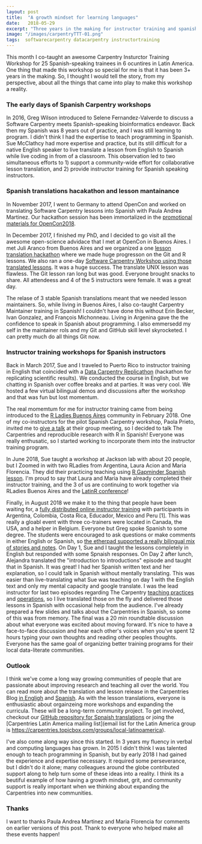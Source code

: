 ```yaml
---
layout: post
title:  "A growth mindset for learning languages"
date:   2018-05-29
excerpt: "Three years in the making for instructor training and spanish Carpentry workshops in latin America"
image: "/images/carpentryTTT-01.png"
tags:  softwarecarpentry datacarpentry instructortraining
---
```


This month I co-taught an awesome Carpentry Insturctor Training Workshop for 25 Spanish-speaking trainees in 6 ocuntires in Latin America. One thing that made this workshop so special for me is that it has been 3+ years in the making. So, I thought I would tell the story, from my perspective, about all the things that came into play to make this workshop a reality. 

### The early days of Spanish Carpentry workshops

In 2016, Greg Wilson introduced to Selene Fernandez-Valverde to discuss a Software Carpentry meets Spanish-speaking bioinformatics endeavor. Back then my Spanish was 8 years out of practice, and I was still learning to program.  I didn't think I had the expertise to teach programming in Spanish. Sue McClathcy had more expertise and practice, but its still difficult for a native English speaker to live translate a lesson from English to Spanish while live coding in from of a classroom. This observation led to two simultaneous efforts to 1) support a community-wide effort for collaborative lesson translation, and 2) provide instructor training for Spanish speaking instructors.  

### Spanish translations hacakathon and lesson mantainance 

In November 2017, I went to Germany to attend OpenCon and worked on translating Software Carpentry lessons into Spanish with Paula Andrea Martinez. Our hackathon session has been immortalized in the [promotional materials for OpenCon2018](https://twitter.com/open_con/status/1006509708436561921). 

In December 2017, I finished my PhD, and I decided to go visit all the awesome open-science advidace that I met at OpenCon in Buenos Aires. I met Juli Aranco from Buenos Aires and we organized a one [lesson translation hackathon](https://github.com/Carpentries-ES/R-hackaton-es/blob/master/README.md) where we made huge progresson on the Git and R lessons. We also ran a one-day [Software Carpentry Workshop using those translated lessons](https://twitter.com/cantoflor_87/status/983071102523101185). It was a huge success. The translate UNIX lesson was flawless. The Git lesson ran long but was good. Everyone brought snacks to share. All attendeess and 4 of the 5 instructors were female. It was a great day. 

The relase of 3 stable Spanish translations meant that we needed lesson maintainers. So, while living in Buenos Aires, I also co-taught Carpentry Maintainer training in Spanish! I couldn't have done this without Erin Becker, Ivan Gonzalez, and François Michonneau. Living in Argenina gave the the confidence to speak in Spanish about programming. I also emmersedd my self in the maintainer rols and my Git and GitHub skill level skyrocketed. I can pretty much do all things Git now. 

### Instructor training workshops for Spanish instructors

Back in March 2017, Sue and I traveled to Puerto Rico to instructor training in English that coincided with a [Data Carpentry Replicathon](https://twitter.com/raynamharris/status/845273652480425984) (hackathon for replicating scientific results). We conducted the course in English, but we chatting in Spanish over coffee breaks and at parties. It was very cool. We hosted a few virtual bilingual demos and discussions after the workshop and that was fun but lost momentum. 

The real momemtum for me for instructor training came from being introduced to the [R Ladies Buenos Aires](https://www.meetup.com/rladies-buenos-aires/) community in February 2018. One of my co-instructors for the pilot Spanish Carpentry workshop, Paola Prieto, invited me to [give a talk](https://twitter.com/raynamharris/status/978814275497193472) at their group meeting, so I decided to talk The Carpentries and reproducible research with R in Spanish! Everyone was really enthusatic, so I started working to incorporate them into the instructor training program. 

In June 2018, Sue taught a workshop at Jackson lab with about 20 people, but I Zoomed in with two RLadies from Argentina, Laura Acion and Maria Florencia. They did their practicing teaching using [R Gapminder Spanish lesson](https://swcarpentry.github.io/r-novice-gapminder-es/). I'm proud to say that Laura and Maria have already completed their instructor training, and the 3 of us are continuing to work together via RLadies Buenos Aires and the [LatinR conference](http://latin-r.com/cronograma/#session-25)!

Finally, in August 2018 we make it to the thing that people have been waiting for, a [fully distributed online instructor training](https://twitter.com/raynamharris/status/1030828857929224192) with participants in Argentina, Colombia, Costa Rica, Educador, Mexico and Peru [1]. This was really a gloabl event with three co-trainers were located in Canada, the USA, and a helper in Belgium. Everyone but Greg spoke Spanish to some degree. The students were encouraged to ask questions or make comments in either English or Spanish, so [the etherpad supported a really bilingual mix of stories and notes](https://twitter.com/raynamharris/status/1030829866562793472). On Day 1, Sue and I taught the lessons completely in English but responded with some Spnaish responses. On Day 2 after lunch, Alejandra translated the "introduction to introductions" episode and taught that in Spanish. It was great! I had her Spanish written text and her explanation, so I could talk in Spanish without mentally translating. This was easier than live-translating what Sue was teaching on day 1 with the English text and only my mental capacity and google translate. I was the lead instructor for last two episodes regarding The Carpentry [teaching practices](https://carpentries.github.io/instructor-training/22-practices/index.html) and [operations](https://carpentries.github.io/instructor-training/20-carpentries/index.html), so I live translated those on the fly and delivered those lessons in Spanish with occasional help from the audience. I've already prepared a few slides and talks about the Carpentries in Spanish, so some of this was from memory. The final was a 20 min roundtable discussion about what everyone was excited about moving forward.  It's nice to have a face-to-face discussion and hear each other's voices when you've spent 12 hours typing your own thoughts and reading other peoples thoughts. Everyone has the same goal of organizing better training programs for their local data-literate communities.

### Outlook

I think we've come a long way growing communities of people that are passionate about improving research and teaching all over the world. You can read more about the translation and lesson release in the Carpentries Blog [in Engligh](https://software-carpentry.org/blog/2018/03/forlatinamerica.html) and [Spanish](https://software-carpentry.org/blog/2018/03/paralatinoamerica.html).
As with the lesson translations, everyone is enthusiastic about orgainzeing more workshops and expanding the curricula. These will be a long-term community project. To get involved, checkout our [GitHub repository for Spnaish translations](https://github.com/Carpentries-ES/board) or joing the [Carpentries Latin America mailing list](email list for the Latin America group is https://carpentries.topicbox.com/groups/local-latinoamerica).

I've also come along way since this started. In 3 years my fluency in verbal and computing languages has grown. In 2015 I didn't think I was talented enough to teach programming in Spanish, but by early 2018 I had gained the experience and expertise necessary. It required some perseverance, but I didn't do it alone; many colleagues around the globe contributed support along to help turn some of these ideas into a reality. I think its a beutiful example of how having a growth mindset, grit, and community support is really important when we thinking about expanding the Carpentries into new communities. 

### Thanks
I want to thanks Paula Andrea Martinez and Maria Florencia for comments on earlier versions of this post. Thank to everyone who helped make all these events happen!


